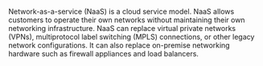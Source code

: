 Network-as-a-service (NaaS) is a cloud service model. NaaS allows customers to operate their own networks without maintaining their own networking infrastructure. NaaS can replace virtual private networks (VPNs), multiprotocol label switching (MPLS) connections, or other legacy network configurations. It can also replace on-premise networking hardware such as firewall appliances and load balancers.
